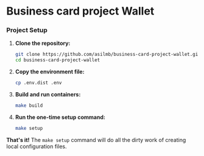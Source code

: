 # Business card project Wallet

### **Project Setup**

1.  **Clone the repository:**
    ```bash
    git clone https://github.com/asilmb/business-card-project-wallet.git
    cd business-card-project-wallet
    ```
2.  **Copy the environment file:**
    ```bash
    cp .env.dist .env
    ```
3.  **Build and run containers:**
    ```bash
    make build
    ```
4.  **Run the one-time setup command:**
    ```bash
    make setup
    ```

**That's it!** The `make setup` command will do all the dirty work of creating local configuration files. 